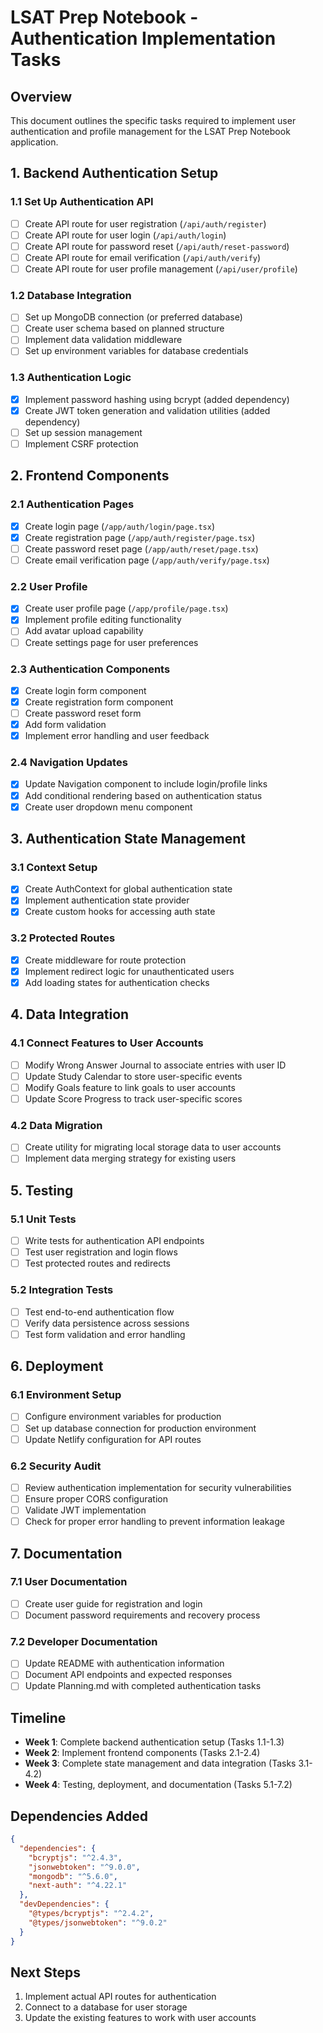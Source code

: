 # LSAT Prep Notebook - Authentication Implementation Tasks

## Overview
This document outlines the specific tasks required to implement user authentication and profile management for the LSAT Prep Notebook application.

## 1. Backend Authentication Setup

### 1.1 Set Up Authentication API
- [ ] Create API route for user registration (`/api/auth/register`)
- [ ] Create API route for user login (`/api/auth/login`)
- [ ] Create API route for password reset (`/api/auth/reset-password`)
- [ ] Create API route for email verification (`/api/auth/verify`)
- [ ] Create API route for user profile management (`/api/user/profile`)

### 1.2 Database Integration
- [ ] Set up MongoDB connection (or preferred database)
- [ ] Create user schema based on planned structure
- [ ] Implement data validation middleware
- [ ] Set up environment variables for database credentials

### 1.3 Authentication Logic
- [x] Implement password hashing using bcrypt (added dependency)
- [x] Create JWT token generation and validation utilities (added dependency)
- [ ] Set up session management
- [ ] Implement CSRF protection

## 2. Frontend Components

### 2.1 Authentication Pages
- [x] Create login page (`/app/auth/login/page.tsx`)
- [x] Create registration page (`/app/auth/register/page.tsx`)
- [ ] Create password reset page (`/app/auth/reset/page.tsx`)
- [ ] Create email verification page (`/app/auth/verify/page.tsx`)

### 2.2 User Profile
- [x] Create user profile page (`/app/profile/page.tsx`)
- [x] Implement profile editing functionality
- [ ] Add avatar upload capability
- [ ] Create settings page for user preferences

### 2.3 Authentication Components
- [x] Create login form component
- [x] Create registration form component
- [ ] Create password reset form
- [x] Add form validation
- [x] Implement error handling and user feedback

### 2.4 Navigation Updates
- [x] Update Navigation component to include login/profile links
- [x] Add conditional rendering based on authentication status
- [x] Create user dropdown menu component

## 3. Authentication State Management

### 3.1 Context Setup
- [x] Create AuthContext for global authentication state
- [x] Implement authentication state provider
- [x] Create custom hooks for accessing auth state

### 3.2 Protected Routes
- [x] Create middleware for route protection
- [x] Implement redirect logic for unauthenticated users
- [x] Add loading states for authentication checks

## 4. Data Integration

### 4.1 Connect Features to User Accounts
- [ ] Modify Wrong Answer Journal to associate entries with user ID
- [ ] Update Study Calendar to store user-specific events
- [ ] Modify Goals feature to link goals to user accounts
- [ ] Update Score Progress to track user-specific scores

### 4.2 Data Migration
- [ ] Create utility for migrating local storage data to user accounts
- [ ] Implement data merging strategy for existing users

## 5. Testing

### 5.1 Unit Tests
- [ ] Write tests for authentication API endpoints
- [ ] Test user registration and login flows
- [ ] Test protected routes and redirects

### 5.2 Integration Tests
- [ ] Test end-to-end authentication flow
- [ ] Verify data persistence across sessions
- [ ] Test form validation and error handling

## 6. Deployment

### 6.1 Environment Setup
- [ ] Configure environment variables for production
- [ ] Set up database connection for production environment
- [ ] Update Netlify configuration for API routes

### 6.2 Security Audit
- [ ] Review authentication implementation for security vulnerabilities
- [ ] Ensure proper CORS configuration
- [ ] Validate JWT implementation
- [ ] Check for proper error handling to prevent information leakage

## 7. Documentation

### 7.1 User Documentation
- [ ] Create user guide for registration and login
- [ ] Document password requirements and recovery process

### 7.2 Developer Documentation
- [ ] Update README with authentication information
- [ ] Document API endpoints and expected responses
- [ ] Update Planning.md with completed authentication tasks

## Timeline
- **Week 1**: Complete backend authentication setup (Tasks 1.1-1.3)
- **Week 2**: Implement frontend components (Tasks 2.1-2.4)
- **Week 3**: Complete state management and data integration (Tasks 3.1-4.2)
- **Week 4**: Testing, deployment, and documentation (Tasks 5.1-7.2)

## Dependencies Added
```json
{
  "dependencies": {
    "bcryptjs": "^2.4.3",
    "jsonwebtoken": "^9.0.0",
    "mongodb": "^5.6.0",
    "next-auth": "^4.22.1"
  },
  "devDependencies": {
    "@types/bcryptjs": "^2.4.2",
    "@types/jsonwebtoken": "^9.0.2"
  }
}
```

## Next Steps
1. Implement actual API routes for authentication
2. Connect to a database for user storage
3. Update the existing features to work with user accounts 